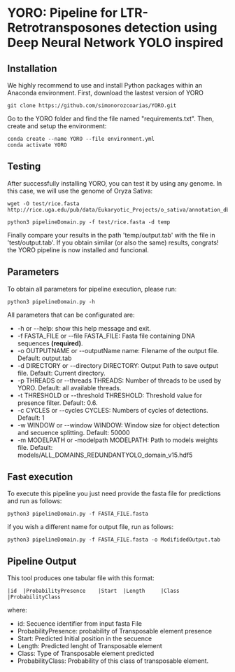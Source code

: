 # YORO: Pipeline for LTR-Retrotransposones detection using Deep Neural Network YOLO inspired


## Installation
<a name="installation"/>

We highly recommend to use and install Python packages within an Anaconda environment. First, download the lastest version of YORO

```
git clone https://github.com/simonorozcoarias/YORO.git
```

Go to the YORO folder and find the file named "requirements.txt". Then, create and setup the environment: 

```
conda create --name YORO --file environment.yml
conda activate YORO
```

## Testing
<a name="testing"/>

After successfully installing YORO, you can test it by using any genome. In this case, we will use the genome of Oryza Sativa:

```
wget -O test/rice.fasta http://rice.uga.edu/pub/data/Eukaryotic_Projects/o_sativa/annotation_dbs/pseudomolecules/version_7.0/all.dir/all.con

python3 pipelineDomain.py -f test/rice.fasta -d temp
```

Finally compare your results in the path 'temp/output.tab' with the file in 'test/output.tab'. If you obtain similar (or also the same) results, congrats! the YORO pipeline is now installed and funcional.


## Parameters
<a name="parameters"/>

To obtain all parameters for pipeline execution, please run: 
```
python3 pipelineDomain.py -h
```
All parameters that can be configurated are:

* -h or --help: show this help message and exit.
* -f FASTA_FILE or --file FASTA_FILE: Fasta file containing DNA sequences **(required)**.
* -o OUTPUTNAME or --outputName name: Filename of the output file. Default: output.tab
* -d DIRECTORY or --directory DIRECTORY: Output Path to save output file. Default: Current directory.
* -p THREADS or --threads THREADS: Number of threads to be used by YORO. Default: all available threads.
* -t THRESHOLD or --threshold THRESHOLD: Threshold value for presence filter. Default: 0.6.
* -c CYCLES or --cycles CYCLES: Numbers of cycles of detections. Default: 1
* -w WINDOW or --window WINDOW: Window size for object detection and secuence splitting. Default: 50000
* -m MODELPATH  or -modelpath MODELPATH: Path to models weights file. Default: models/ALL_DOMAINS_REDUNDANTYOLO_domain_v15.hdf5


## Fast execution
<a name="fastexe"/>

To execute this pipeline you just need provide the fasta file for predictions and run as follows:

```
python3 pipelineDomain.py -f FASTA_FILE.fasta
```
if you wish a different name for output file, run as follows:
```
python3 pipelineDomain.py -f FASTA_FILE.fasta -o ModifidedOutput.tab
```

## Pipeline Output
<a name="output"/>

This tool produces one tabular file with this format:

```
|id	 |ProbabilityPresence	 |Start	 |Length	 |Class	 |ProbabilityClass

```
where:
* id: Secuence identifier from input fasta File
* ProbabilityPresence: probability of Transposable element presence 
* Start: Predicted Initial position in the secuence
* Length: Predicted lenght of Transposable element
* Class: Type of Transposable element predicted
* ProbabilityClass: Probability of this class of transposable element.


